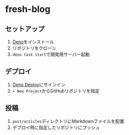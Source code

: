 # fresh-blog

## セットアップ
1. [Deno](https://deno.land/)をインストール
2. リポジトリをクローン
3. `deno task start`で開発用サーバー起動

## デプロイ
1. [Deno Deploy](https://deno.com/deploy)にサインイン
2. `+ New Project`からGitHubリポジトリを指定

## 投稿
1. `post/articles`ディレクトリにMarkdownファイルを配置
2. デプロイ時に指定したリポジトリにプッシュ

